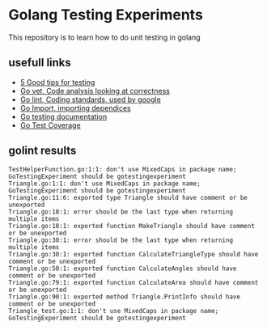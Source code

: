 Golang Testing Experiments
=========================
This repository is to learn how to do unit testing in golang

## usefull links
- [5 Good tips for testing](https://medium.com/@matryer/5-simple-tips-and-tricks-for-writing-unit-tests-in-golang-619653f90742)
- [Go vet, Code analysis looking at correctness](https://golang.org/cmd/vet/)
- [Go lint, Coding standards, used by google](https://github.com/golang/lint)
- [Go Import, importing dependices](https://godoc.org/golang.org/x/tools/cmd/goimports)
- [Go testing documentation](https://golang.org/pkg/testing/)
- [Go Test Coverage](https://golang.org/cmd/cover/)

## golint results

```
TestHelperFunction.go:1:1: don't use MixedCaps in package name; GoTestingExperiment should be gotestingexperiment
Triangle.go:1:1: don't use MixedCaps in package name; GoTestingExperiment should be gotestingexperiment
Triangle.go:11:6: exported type Triangle should have comment or be unexported
Triangle.go:18:1: error should be the last type when returning multiple items
Triangle.go:18:1: exported function MakeTriangle should have comment or be unexported
Triangle.go:30:1: error should be the last type when returning multiple items
Triangle.go:30:1: exported function CalculateTriangleType should have comment or be unexported
Triangle.go:50:1: exported function CalculateAngles should have comment or be unexported
Triangle.go:79:1: exported function CalculateArea should have comment or be unexported
Triangle.go:90:1: exported method Triangle.PrintInfo should have comment or be unexported
Triangle_test.go:1:1: don't use MixedCaps in package name; GoTestingExperiment should be gotestingexperiment
```

